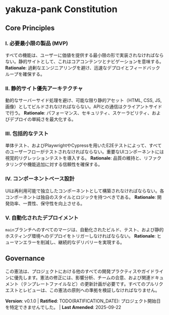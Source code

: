 <!--
SYNC IMPACT REPORT
- Version: [NONE] -> v0.1.0
- Changed Principles: All placeholders replaced with initial principles.
- Added Sections: Governance rules defined.
- Deleted Sections: None.
- Templates Requiring Update:
  - ⚠ Pending: .specify/templates/plan-template.md (to align with new principles)
  - ⚠ Pending: .specify/templates/spec-template.md (to reflect static-site constraints)
  - ⚠ Pending: .specify/templates/tasks-template.md (to include tasks like visual regression testing)
- Follow-up TODOs:
  - TODO(RATIFICATION_DATE): Determine the original project ratification date.
-->
# yakuza-pank Constitution

## Core Principles

### I. 必要最小限の製品 (MVP)
すべての機能は、ユーザーに価値を提供する最小限の形で実装されなければならない。静的サイトとして、これはコアコンテンツとナビゲーションを意味する。
**Rationale**: 過剰なエンジニアリングを避け、迅速なデプロイとフィードバックループを確保する。

### II. 静的サイト優先アーキテクチャ
動的なサーバーサイド処理を避け、可能な限り静的アセット（HTML, CSS, JS, 画像）としてビルドされなければならない。APIとの通信はクライアントサイドで行う。
**Rationale**: パフォーマンス、セキュリティ、スケーラビリティ、およびデプロイの単純さを最大化する。

### III. 包括的なテスト
単体テスト、およびPlaywrightやCypressを用いたE2Eテストによって、すべてのユーザーフローがテストされなければならない。重要なUIコンポーネントには視覚的リグレッションテストを導入する。
**Rationale**: 品質の維持と、リファクタリングや機能追加に対する信頼性を確保する。

### IV. コンポーネントベース設計
UIは再利用可能で独立したコンポーネントとして構築されなければならない。各コンポーネントは独自のスタイルとロジックを持つべきである。
**Rationale**: 開発効率、一貫性、保守性を向上させる。

### V. 自動化されたデプロイメント
`main`ブランチへのすべてのマージは、自動化されたビルド、テスト、および静的ホスティング環境へのデプロイをトリガーしなければならない。
**Rationale**: ヒューマンエラーを削減し、継続的なデリバリーを実現する。

## Governance

この憲法は、プロジェクトにおける他のすべての開発プラクティスやガイドラインに優先します。憲法の修正には、影響分析、チームの合意、および関連ドキュメント（テンプレートファイルなど）の更新計画が必要です。すべてのプルリクエストとレビューは、この憲法の原則への準拠を検証しなければなりません。

**Version**: v0.1.0 | **Ratified**: TODO(RATIFICATION_DATE): プロジェクト開始日を特定できませんでした。 | **Last Amended**: 2025-09-22
